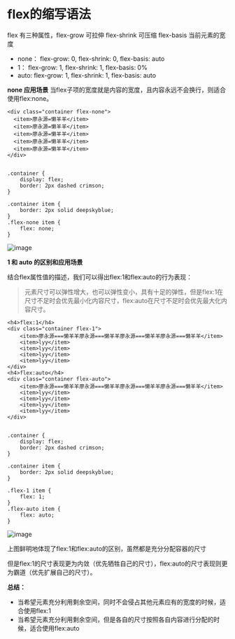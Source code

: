 # flex的缩写语法

flex 有三种属性，flex-grow 可拉伸 flex-shrink 可压缩 flex-basis 当前元素的宽度

- none： flex-grow: 0, flex-shrink: 0, flex-basis: auto
- 1：    flex-grow: 1, flex-shrink: 1, flex-basis: 0%
- auto:  flex-grow: 1, flex-shrink: 1, flex-basis: auto

**none 应用场景**
当flex子项的宽度就是内容的宽度，且内容永远不会换行，则适合使用flex:none。

```
<div class="container flex-none">
  <item>廖永源=懒羊羊</item>
  <item>廖永源=懒羊羊</item>
  <item>廖永源=懒羊羊</item>
  <item>廖永源=懒羊羊</item>
  <item>廖永源=懒羊羊</item>
</div>


.container {
    display: flex;
    border: 2px dashed crimson;
}

.container item {
    border: 2px solid deepskyblue;    
}
.flex-none item {
    flex: none;
}
```

![image](https://user-images.githubusercontent.com/72189350/210173594-16baf3d9-582f-42cf-8354-3b8cfe3f06f0.png)

**1 和 auto 的区别和应用场景**

结合flex属性值的描述，我们可以得出flex:1和flex:auto的行为表现：

> 元素尺寸可以弹性增大，也可以弹性变小，具有十足的弹性，但是flex:1在尺寸不足时会优先最小化内容尺寸，flex:auto在尺寸不足时会优先最大化内容尺寸。
```
<h4>flex:1</h4>
<div class="container flex-1">
    <item>廖永源===懒羊羊廖永源===懒羊羊廖永源===懒羊羊廖永源===懒羊羊</item>
    <item>lyy</item>
    <item>lyy</item>
    <item>lyy</item>
    <item>lyy</item>
</div>
<h4>flex:auto</h4>
<div class="container flex-auto">
    <item>廖永源===懒羊羊廖永源===懒羊羊廖永源===懒羊羊廖永源===懒羊羊</item>
    <item>lyy</item>
    <item>lyy</item>
    <item>lyy</item>
    <item>lyy</item>
</div>


.container {
    display: flex;
    border: 2px dashed crimson;
}

.container item {
    border: 2px solid deepskyblue;    
}

.flex-1 item {
    flex: 1;
}
.flex-auto item {
    flex: auto;
}
```

![image](https://user-images.githubusercontent.com/72189350/210173781-6b37e2c3-02ee-4bef-aa57-13d16604356c.png)

上图鲜明地体现了flex:1和flex:auto的区别，虽然都是充分分配容器的尺寸

但是flex:1的尺寸表现更为内敛（优先牺牲自己的尺寸），flex:auto的尺寸表现则更为霸道（优先扩展自己的尺寸）。

**总结：** 
- 当希望元素充分利用剩余空间，同时不会侵占其他元素应有的宽度的时候，适合使用flex:1
- 当希望元素充分利用剩余空间，但是各自的尺寸按照各自内容进行分配的时候，适合使用flex:auto


